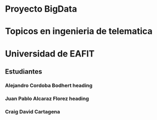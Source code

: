 # Proyecto BigData <h1>
  # Topicos en ingenieria de telematica <h2>
  # Universidad de EAFIT <h2>
  
  ## Estudiantes <h3>
  ### Alejandro Cordoba Bodhert heading
  ### Juan Pablo Alcaraz Florez heading
  ### Craig David Cartagena <h6>
